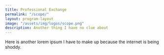 ```yaml
---
title: Professional Exchange
permalink: "/scope/"
layout: program-layout
image: "/assets/img/logos/scope.png"
description: Another thing I have no clue about
---
```


Here is another lorem ipsum I have to make up because the internet is being shoddy. 
